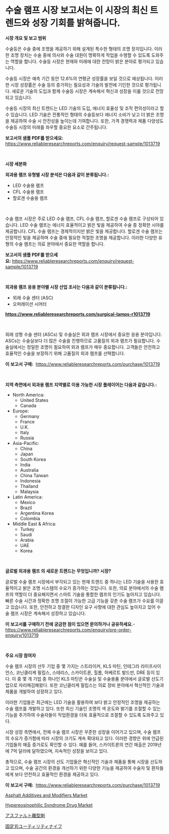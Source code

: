 <p><h1>수술 램프 시장 보고서는 이 시장의 최신 트렌드와 성장 기회를 밝혀줍니다.</h1></p><p><strong>시장 개요 및 보고 범위</strong></p>
<p><p>수술등은 수술 중에 조명을 제공하기 위해 설계된 특수한 형태의 조명 장치입니다. 이러한 조명 장치는 수술 중에 의사와 수술 대원이 명확하게 작업을 수행할 수 있도록 도와주는 역할을 합니다. 수술등 시장은 현재와 미래에 대한 전망이 밝은 분야로 평가되고 있습니다.</p><p>수술등 시장은 예측 기간 동안 12.6%의 연평균 성장률을 보일 것으로 예상됩니다. 이러한 시장 성장률은 수술 등의 증가하는 필요성과 기술의 발전에 기인한 것으로 평가됩니다. 새로운 기술의 도입과 함께 수술등 시장은 계속해서 혁신과 성장을 이룰 것으로 전망되고 있습니다.</p><p>수술등 시장의 최신 트렌드는 LED 기술의 도입, 에너지 효율성 및 조작 편의성이라고 할 수 있습니다. LED 기술은 전통적인 형태의 수술등보다 에너지 소비가 낮고 더 밝은 조명을 제공하여 수술 시 안전성을 높이는데 기여합니다. 또한, 가격 경쟁력과 제품 다양성도 수술등 시장의 미래를 좌우할 중요한 요소로 간주됩니다.</p></p>
<p><strong>보고서의 샘플 PDF를 받으세요:</strong> <a href="https://www.reliableresearchreports.com/enquiry/request-sample/1013719">https://www.reliableresearchreports.com/enquiry/request-sample/1013719</a></p>
<p>&nbsp;</p>
<p><strong>시장 세분화</strong></p>
<p><strong>외과용 램프 유형별 시장 분석은 다음과 같이 분류됩니다.:</strong></p>
<p><ul><li>LED 수술용 램프</li><li>CFL 수술용 램프</li><li>할로겐 수술용 램프</li></ul></p>
<p>&nbsp;</p>
<p><p>수술 램프 시장은 주로 LED 수술 램프, CFL 수술 램프, 할로겐 수술 램프로 구성되어 있습니다. LED 수술 램프는 에너지 효율적이고 밝은 빛을 제공하여 수술 중 정확한 시야를 제공합니다. CFL 수술 램프는 경제적이지만 밝은 빛을 제공합니다. 할로겐 수술 램프는 안정적인 빛을 제공하며 수술 중에 필요한 적절한 조명을 제공합니다. 이러한 다양한 유형의 수술 램프는 의료 분야에서 중요한 역할을 합니다.</p></p>
<p><strong>보고서의 샘플 PDF를 받으세요:</strong>&nbsp;<a href="https://www.reliableresearchreports.com/enquiry/request-sample/1013719">https://www.reliableresearchreports.com/enquiry/request-sample/1013719</a></p>
<p>&nbsp;</p>
<p><strong> 외과용 램프 응용 분야별 시장 산업 조사는 다음과 같이 분류됩니다.:</strong></p>
<p><ul><li>외래 수술 센터 (ASC)</li><li>오퍼레이션 시어터</li></ul></p>
<p><strong><a href="https://www.reliableresearchreports.com/surgical-lamps-r1013719">https://www.reliableresearchreports.com/surgical-lamps-r1013719</a></strong></p>
<p>&nbsp;</p>
<p><p>외래 성형 수술 센터 (ASCs) 및 수술실은 외과 램프 시장에서 중요한 응용 분야입니다. ASCs는 수술실보다 더 많은 수술을 진행하므로 고품질의 외과 램프가 필요합니다. 수술실에서는 정밀한 조명이 필요하여 외과 램프가 매우 중요합니다. 고객들은 안전하고 효율적인 수술을 보장하기 위해 고품질의 외과 램프를 선택합니다.</p></p>
<p><strong>이 보고서 구매:</strong>&nbsp; <a href="https://www.reliableresearchreports.com/purchase/1013719">https://www.reliableresearchreports.com/purchase/1013719</a></p>
<p>&nbsp;</p>
<p><strong>지역 측면에서 외과용 램프 지역별로 이용 가능한 시장 플레이어는 다음과 같습니다.:</strong></p>
<p><ul>
    <li>
        North America:
        <ul>
            <li>United States</li>
            <li>Canada</li>
        </ul>
    </li>
    <li>
        Europe:
        <ul>
            <li>Germany</li>
            <li>France</li>
            <li>U.K.</li>
            <li>Italy</li>
            <li>Russia</li>
        </ul>
    </li>
    <li>
        Asia-Pacific:
        <ul>
            <li>China</li>
            <li>Japan</li>
            <li>South Korea</li>
            <li>India</li>
            <li>Australia</li>
            <li>China Taiwan</li>
            <li>Indonesia</li>
            <li>Thailand</li>
            <li>Malaysia</li>
        </ul>
    </li>
    <li>
        Latin America:
        <ul>
            <li>Mexico</li>
            <li>Brazil</li>
            <li>Argentina Korea</li>
            <li>Colombia</li>
        </ul>
    </li>
    <li>
        Middle East & Africa:
        <ul>
            <li>Turkey</li>
            <li>Saudi</li>
            <li>Arabia</li>
            <li>UAE</li>
            <li>Korea</li>
        </ul>
    </li>
    </ul></p>
<p>&nbsp;</p>
<p><strong>글로벌 외과용 램프 의 새로운 트렌드는 무엇입니까? 시장?</strong></p>
<p><p>글로벌 수술 램프 시장에서 부각되고 있는 현재 트렌드 중 하나는 LED 기술을 사용한 효율적이고 밝은 조명 시스템의 수요가 증가하는 것입니다. 또한, 의료 분야에서의 수술 램프의 역할이 더 중요해지면서 스마트 기술을 통합한 램프의 인기도 높아지고 있습니다. 빠른 수술 시간과 정확한 조명 조절이 가능한 고급 기능을 갖춘 수술 램프가 수요를 이끌고 있습니다. 또한, 안전하고 청결한 디자인 요구 사항에 대한 관심도 높아지고 있어 수술 램프 시장은 계속해서 성장하고 있습니다.</p></p>
<p><strong>이 보고서를 구매하기 전에 궁금한 점이 있으면 문의하거나 공유하세요.</strong>- <a href="https://www.reliableresearchreports.com/enquiry/pre-order-enquiry/1013719">https://www.reliableresearchreports.com/enquiry/pre-order-enquiry/1013719</a></p>
<p>&nbsp;</p>
<p><strong>주요 시장 참여자</strong></p>
<p><p>수술 램프 시장의 선두 기업 중 몇 가지는 스트라이커, KLS 마틴, 인테그라 라이프사이언스, 코닌클리케 필립스, 스테리스, 스카이트론, 힐롬, 허베르트 발드만, DRE 등이 있다. 이 중 몇 개 기업 중 하나인 KLS 마틴은 수술실 및 수술용품 분야에서 글로벌 선도기업으로 자리매김해왔다. 또한 코닌클리케 필립스는 의료 장비 분야에서 혁신적인 기술과 제품을 개발하여 성장하고 있다.</p><p>이러한 기업들은 최근에는 LED 기술을 활용하여 보다 밝고 안정적인 조명을 제공하는 수술 램프를 개발하고 있다. 또한 최신 기술인 조명의 색 온도와 밝기를 조절할 수 있는 기능을 추가하여 수술자들이 작업환경을 더욱 효율적으로 조절할 수 있도록 도와주고 있다.</p><p>시장 성장 측면에서, 전체 수술 램프 시장은 꾸준한 성장을 이어가고 있으며, 수술 램프의 수요가 증가함에 따라 시장의 크기도 계속 확대되고 있다. 이러한 경향은 위에 언급된 기업들의 매출 증가로도 확인할 수 있다. 예를 들어, 스카이트론의 연간 매출은 2019년에 7억 달러에 달하였으며, 지속적인 성장을 보이고 있다.</p><p>총적으로, 수술 램프 시장의 선도 기업들은 혁신적인 기술과 제품을 통해 시장을 선도하고 있으며, 수술 공간의 환경을 개선하기 위한 다양한 기능을 제공하여 수술자 및 환자들에게 보다 안전하고 효율적인 환경을 제공하고 있다.</p></p>
<p><strong>이 보고서 구매:</strong>&nbsp;&nbsp;<a href="https://www.reliableresearchreports.com/purchase/1013719">https://www.reliableresearchreports.com/purchase/1013719</a></p>
<p><p><a href="https://www.linkedin.com/pulse/asphalt-additives-modifiers-market-insights-players-forecast-mdpzf?trackingId=LAHro4rn7YLbVokNEcQxjA%3D%3D">Asphalt Additives and Modifiers Market</a></p><p><a href="https://www.linkedin.com/pulse/hypereosinophilic-syndrome-drug-market-offer-valuable-6j0pf?trackingId=lFthdEOVKddx0FspQw2m2Q%3D%3D">Hypereosinophilic Syndrome Drug Market</a></p><p><a href="https://medium.com/@roxanenader1/%E3%82%A2%E3%82%B9%E3%83%95%E3%82%A1%E3%83%AB%E3%83%88%E3%83%AA%E3%83%AA%E3%83%BC%E3%82%B9%E5%89%A4%E5%B8%82%E5%A0%B4%E8%AA%BF%E6%9F%BB%E3%83%AC%E3%83%9D%E3%83%BC%E3%83%88-%E3%81%9D%E3%81%AE%E6%AD%B4%E5%8F%B2%E3%81%A82024%E5%B9%B4%E3%81%8B%E3%82%892031%E5%B9%B4%E3%81%BE%E3%81%A7%E3%81%AE%E4%BA%88%E6%B8%AC-28b6ba6091ba">アスファルト離型剤</a></p><p><a href="https://github.com/zoetazuur/Market-Research-Report-List-1/blob/main/833035419675.md">固定刃ユーティリティナイフ</a></p></p>